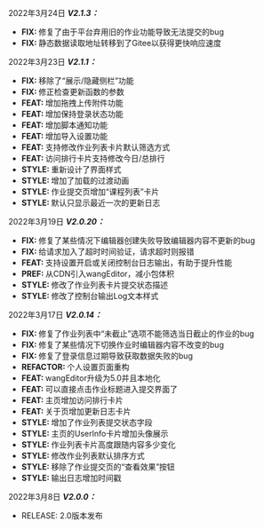 
<p>
<span>2022年3月24日</span>
<em><b>V2.1.3：</b></em>
</p>
<ul>
<li><b>FIX: </b>修复了由于平台弃用旧的作业功能导致无法提交的bug</li>
<li><b>FIX: </b>静态数据读取地址转移到了Gitee以获得更快响应速度</li>
</ul>

<p>
<span>2022年3月23日</span>
<em><b>V2.1.1：</b></em>
</p>
<ul>
<li><b>FIX: </b>移除了“展示/隐藏侧栏”功能</li>
<li><b>FIX: </b>修正检查更新函数的参数</li>
<li><b>FEAT: </b>增加拖拽上传附件功能</li>
<li><b>FEAT: </b>增加保持登录状态功能</li>
<li><b>FEAT: </b>增加脚本通知功能</li>
<li><b>FEAT: </b>增加导入设置功能</li>
<li><b>FEAT: </b>支持修改作业列表卡片默认筛选方式</li>
<li><b>FEAT: </b>访问排行卡片支持修改今日/总排行</li>
<li><b>STYLE: </b>重新设计了界面样式</li>
<li><b>STYLE: </b>增加了加载的过渡动画</li>
<li><b>STYLE: </b>作业提交页增加“课程列表”卡片</li>
<li><b>STYLE: </b>默认只显示最近一次的更新日志</li>
</ul>

<p>
<span>2022年3月19日</span>
<em><b>V2.0.20：</b></em>
</p>
<ul>
<li><b>FIX: </b>修复了某些情况下编辑器创建失败导致编辑器内容不更新的bug</li>
<li><b>FIX: </b>给请求加入了超时时间验证，请求超时则报错</li>
<li><b>FEAT: </b>支持设置开启或关闭控制台日志输出，有助于提升性能</li>
<li><b>PREF: </b>从CDN引入wangEditor，减小包体积</li>
<li><b>STYLE: </b>修改了作业列表卡片提交状态描述</li>
<li><b>STYLE: </b>修改了控制台输出Log文本样式</li>
</ul>

<p>
<span>2022年3月17日</span>
<em><b>V2.0.14：</b></em>
</p>
<ul>
<li><b>FIX: </b>修复了作业列表中“未截止”选项不能筛选当日截止的作业的bug</li>
<li><b>FIX: </b>修复了某些情况下切换作业时编辑器内容不改变的bug</li>
<li><b>FIX: </b>修复了登录信息过期导致获取数据失败的bug</li>
<li><b>REFACTOR: </b>个人设置页面重构</li>
<li><b>FEAT: </b>wangEditor升级为5.0并且本地化</li>
<li><b>FEAT: </b>可以直接点击作业标题进入提交界面了</li>
<li><b>FEAT: </b>主页增加访问排行卡片</li>
<li><b>FEAT: </b>关于页增加更新日志卡片</li>
<li><b>STYLE: </b>增加了作业列表提交状态字段</li>
<li><b>STYLE: </b>主页的UserInfo卡片增加头像展示</li>
<li><b>STYLE: </b>作业列表卡片高度跟随内容多少变化</li>
<li><b>STYLE: </b>修改作业列表默认排序方式</li>
<li><b>STYLE: </b>移除了作业提交页的“查看效果”按钮</li>
<li><b>STYLE: </b>输出日志增加时间戳</li>
</ul>

<p>
<span>2022年3月8日</span>
<em><b>V2.0.0：</b></em>
</p>
<ul>
<li>RELEASE: 2.0版本发布</li>
</ul>
